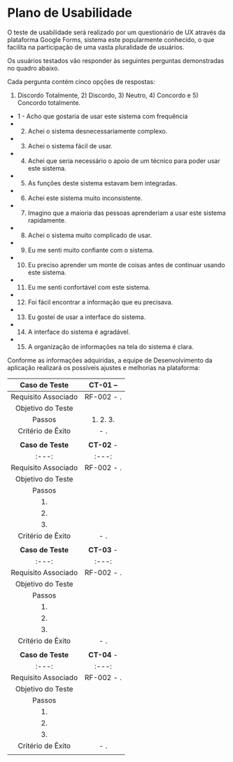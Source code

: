 # Plano de Usabilidade

O teste de usabilidade será realizado por um questionário de UX através da plataforma Google Forms, sistema este popularmente conhecido, o que facilita na participação de uma vasta pluralidade de usuários.

Os usuários testados vão responder às seguintes perguntas demonstradas no quadro abaixo.

Cada pergunta contém cinco opções de respostas:
1) Discordo Totalmente, 2) Discordo, 3) Neutro, 4) Concordo e 5) Concordo totalmente.


- 1 - Acho que gostaria de usar este sistema com frequência
- 2. Achei o sistema desnecessariamente complexo.
- 3. Achei o sistema fácil de usar.
- 4. Achei que seria necessário o apoio de um técnico para poder usar este sistema.
- 5. As funções deste sistema estavam bem integradas.
- 6. Achei este sistema muito inconsistente.
- 7. Imagino que a maioria das pessoas aprenderiam a usar este sistema rapidamente.
- 8. Achei o sistema muito complicado de usar.
- 9. Eu me senti muito confiante com o sistema.
- 10. Eu preciso aprender um monte de coisas antes de continuar usando este sistema.
- 11. Eu me senti confortável com este sistema.
- 12. Foi fácil encontrar a informação que eu precisava.
- 13. Eu gostei de usar a interface do sistema.
- 14. A interface do sistema é agradável.
- 15. A organização de informações na tela do sistema é clara.

Conforme as informações adquiridas, a equipe de Desenvolvimento da aplicação realizará os possíveis ajustes e melhorias na plataforma:
 
| **Caso de Teste** 	| **CT-01** –  |
|:---:	|:---:	|
|	Requisito Associado 	| RF-002 - . |
| Objetivo do Teste 	| |
| Passos 	| 1.  2. 3. |
|Critério de Êxito | - . |
|  	|  	|
| **Caso de Teste** 	| **CT-02** - |
|:---:	|:---:	|
|	Requisito Associado 	| RF-002 - . |
| Objetivo do Teste 	| |
| Passos 	|  
| 1.
| 2. 
| 3. 
|Critério de Êxito | - . |
|  	|  	|
| **Caso de Teste** 	| **CT-03** - |
|:---:	|:---:	|
|	Requisito Associado 	| RF-002 - . |
| Objetivo do Teste 	| |
| Passos 	|  
| 1.
| 2. 
| 3. 
|Critério de Êxito | - . |
|  	|  	|
| **Caso de Teste** 	| **CT-04** - |
|:---:	|:---:	|
|	Requisito Associado 	| RF-002 - . |
| Objetivo do Teste 	| |
| Passos 	|  
| 1.
| 2. 
| 3. 
|Critério de Êxito | - . |
|  	|  	|


